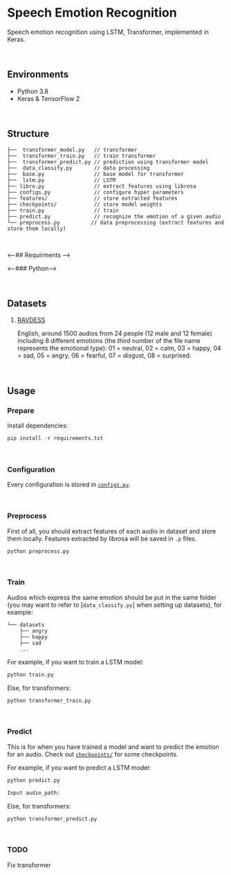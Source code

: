 # Speech Emotion Recognition

Speech emotion recognition using LSTM, Transformer, implemented in Keras.

&nbsp;

## Environments

- Python 3.8
- Keras & TensorFlow 2

&nbsp;

## Structure

```
├──  transformer_model.py   // transformer
├──  transformer_train.py   // train transformer
├──  transformer_predict.py // prediction using transformer model
├──  data_classify.py       // data processing
├──  base.py                // base model for transformer
├──  lstm.py                // LSTM
├── libro.py                // extract features using librosa
├── configs.py              // configure hyper parameters
├── features/               // store extracted features
├── checkpoints/            // store model weights
├── train.py                // train
├── predict.py              // recognize the emotion of a given audio
└── preprocess.py          // data preprocessing (extract features and store them locally)
```

&nbsp;

<--## Requirments -->

<--### Python-->

&nbsp;

## Datasets

1. [RAVDESS](https://zenodo.org/record/1188976)

   English, around 1500 audios from 24 people (12 male and 12 female) including 8 different emotions (the third number of the file name represents the emotional type): 01 = neutral, 02 = calm, 03 = happy, 04 = sad, 05 = angry, 06 = fearful, 07 = disgust, 08 = surprised.

&nbsp;

## Usage

### Prepare

Install dependencies:

```python
pip install -r requirements.txt
```

&nbsp;

### Configuration

Every configuration is stored in [`configs.py`](configs).

&nbsp;

### Preprocess

First of all, you should extract features of each audio in dataset and store them locally. Features extracted by librosa will be saved in `.p` files.

```python
python preprocess.py
```

&nbsp;

### Train

Audios which express the same emotion should be put in the same folder (you may want to refer to [`data_classify.py`] when setting up datasets), for example:

```
└── datasets
    ├── angry
    ├── happy
    ├── sad
    ...
```

For example, if you want to train a LSTM model:

```python
python train.py
```

Else, for transformers:

```python
python transformer_train.py
```

&nbsp;

### Predict

This is for when you have trained a model and want to predict the emotion for an audio. Check out [`checkpoints/`](https://github.com/Anguschen0430/AI_final_project/tree/main/checkpoints) for some checkpoints.


For example, if you want to predict a LSTM model:

```python
python predict.py
```
```python
Input audio_path: 
```

Else, for transformers:

```python
python transformer_predict.py
```


&nbsp;

### TODO
Fix transformer
